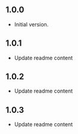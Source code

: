 ## 1.0.0

- Initial version.

## 1.0.1

- Update readme content

## 1.0.2

- Update readme content

## 1.0.3

- Update readme content

